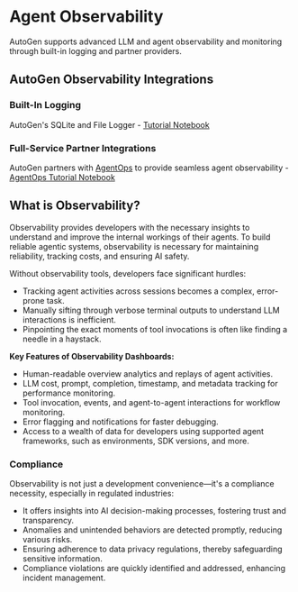 # Agent Observability

AutoGen supports advanced LLM and agent observability and monitoring through built-in logging and partner providers.

## AutoGen Observability Integrations

### Built-In Logging
AutoGen's SQLite and File Logger - [Tutorial Notebook](/docs/notebooks/agentchat_logging)

### Full-Service Partner Integrations
AutoGen partners with [AgentOps](https://agentops.ai) to provide seamless agent observability - [AgentOps Tutorial Notebook](/docs/notebooks/agentchat_agentops)


## What is Observability?
Observability provides developers with the necessary insights to understand and improve the internal workings of their agents. To build reliable agentic systems, observability is necessary for maintaining reliability, tracking costs, and ensuring AI safety.

Without observability tools, developers face significant hurdles:

- Tracking agent activities across sessions becomes a complex, error-prone task.
- Manually sifting through verbose terminal outputs to understand LLM interactions is inefficient.
- Pinpointing the exact moments of tool invocations is often like finding a needle in a haystack.


**Key Features of Observability Dashboards:**
- Human-readable overview analytics and replays of agent activities.
- LLM cost, prompt, completion, timestamp, and metadata tracking for performance monitoring.
- Tool invocation, events, and agent-to-agent interactions for workflow monitoring.
- Error flagging and notifications for faster debugging.
- Access to a wealth of data for developers using supported agent frameworks, such as environments, SDK versions, and more.

### Compliance

Observability is not just a development convenience—it's a compliance necessity, especially in regulated industries:
- It offers insights into AI decision-making processes, fostering trust and transparency.
- Anomalies and unintended behaviors are detected promptly, reducing various risks.
- Ensuring adherence to data privacy regulations, thereby safeguarding sensitive information.
- Compliance violations are quickly identified and addressed, enhancing incident management.